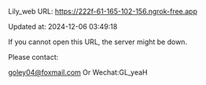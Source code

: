 Lily_web URL: https://222f-61-165-102-156.ngrok-free.app

Updated at: 2024-12-06 03:49:18

If you cannot open this URL, the server might be down.

Please contact: 

goley04@foxmail.com Or Wechat:GL_yeaH
